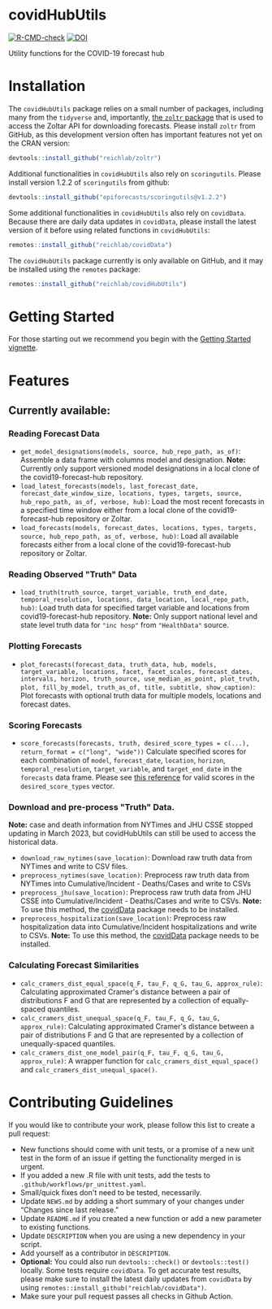 # covidHubUtils
[![R-CMD-check](https://github.com/reichlab/covidHubUtils/workflows/R-CMD-check/badge.svg)](https://github.com/reichlab/covidHubUtils/actions) [![DOI](https://zenodo.org/badge/DOI/10.5281/zenodo.5207940.svg)](https://doi.org/10.5281/zenodo.5207940)

Utility functions for the COVID-19 forecast hub

# Installation

The `covidHubUtils` package relies on a small number of packages, including many from the `tidyverse` and, importantly, [the `zoltr` package](http://reichlab.io/zoltr/) that is used to access the Zoltar API for downloading forecasts. Please install `zoltr` from GitHub, as this development version often has important features not yet on the CRAN version:
```r
devtools::install_github("reichlab/zoltr")
```
Additional functionalities in `covidHubUtils` also rely on `scoringutils`. Please install version 1.2.2 of `scoringutils` from github:
``` r
devtools::install_github("epiforecasts/scoringutils@v1.2.2")
```
Some additional functionalities in `covidHubUtils` also rely on `covidData`. Because there are daily data updates in `covidData`, please install the latest version of it before using related functions in `covidHubUtils`:
``` r
remotes::install_github("reichlab/covidData")
```
The `covidHubUtils` package currently is only available on GitHub, and it may be installed using the `remotes` package:
``` r
remotes::install_github("reichlab/covidHubUtils")
```

# Getting Started

For those starting out we recommend you begin with the [Getting Started vignette](http://reichlab.io/covidHubUtils/articles/covidHubUtils-overview.html).

# Features

## Currently available:

### Reading Forecast Data
- `get_model_designations(models, source, hub_repo_path, as_of)`: Assemble a data frame with columns model and designation. **Note:** Currently only support versioned model designations in a local clone of the covid19-forecast-hub repository.
- `load_latest_forecasts(models, last_forecast_date, forecast_date_window_size, locations, types, targets, source, hub_repo_path, as_of, verbose, hub)`: Load the most recent forecasts in a specified time window either from a local clone of the covid19-forecast-hub repository or Zoltar.
- `load_forecasts(models, forecast_dates, locations, types, targets, source, hub_repo_path, as_of, verbose, hub)`: Load all available forecasts either from a local clone of the covid19-forecast-hub repository or Zoltar.
 
### Reading Observed "Truth" Data
- `load_truth(truth_source, target_variable, truth_end_date, temporal_resolution, locations, data_location, local_repo_path, hub)`: Load truth data for specified target variable and locations from covid19-forecast-hub repository. **Note:** Only support national level and state level truth data for `"inc hosp"` from `"HealthData"` source.

### Plotting Forecasts
- `plot_forecasts(forecast_data, truth_data, hub, models, target_variable, locations, facet, facet_scales, forecast_dates, intervals, horizon, truth_source, use_median_as_point, plot_truth, plot, fill_by_model, truth_as_of, title, subtitle, show_caption)`: Plot forecasts with optional truth data for multiple models, locations and forecast dates. 
 
### Scoring Forecasts
- `score_forecasts(forecasts, truth, desired_score_types = c(...), return_format = c("long", "wide"))` Calculate specified scores for each combination of `model`, `forecast_date`, `location`, `horizon`, `temporal_resolution`, `target_variable`, and `target_end_date` in the `forecasts` data frame. Please see [this reference](https://epiforecasts.io/scoringutils/reference/eval_forecasts.html#details) for valid scores in the `desired_score_types` vector.

### Download and pre-process "Truth" Data.
**Note:** case and death information from NYTimes and JHU CSSE stopped updating in March 2023, but
covidHubUtils can still be used to access the historical data.
- `download_raw_nytimes(save_location)`: Download raw truth data from NYTimes and write to CSV files.
- `preprocess_nytimes(save_location)`: Preprocess raw truth data from NYTimes into Cumulative/Incident - Deaths/Cases and write to CSVs
- `preprocess_jhu(save_location)`: Preprocess raw truth data from JHU CSSE into Cumulative/Incident - Deaths/Cases and write to CSVs. **Note:** To use this method, the [covidData](https://github.com/reichlab/covidData) package needs to be installed. 
- `preprocess_hospitalization(save_location)`: Preprocess raw hospitalization data into Cumulative/Incident hospitalizations and write to CSVs. **Note:** To use this method, the [covidData](https://github.com/reichlab/covidData) package needs to be installed. 

### Calculating Forecast Similarities
- `calc_cramers_dist_equal_space(q_F, tau_F, q_G, tau_G, approx_rule)`: Calculating approximated Cramer's 
distance between a pair of distributions F and G that are represented by a collection of equally-spaced quantiles.
- `calc_cramers_dist_unequal_space(q_F, tau_F, q_G, tau_G, approx_rule)`: Calculating approximated Cramer's 
distance between a pair of distributions F and G that are represented by a collection of unequally-spaced quantiles.
- `calc_cramers_dist_one_model_pair(q_F, tau_F, q_G, tau_G, approx_rule)`: A wrapper function for `calc_cramers_dist_equal_space()` and `calc_cramers_dist_unequal_space()`.
 
# Contributing Guidelines
If you would like to contribute your work, please follow this list to create a pull request:

- New functions should come with unit tests, or a promise of a new unit test in the form of an issue if getting the functionality merged in is urgent.
- If you added a new .R file with unit tests, add the tests to `.github/workflows/pr_unittest.yaml`.
- Small/quick fixes don't need to be tested, necessarily.
- Update `NEWS.md` by adding a short summary of your changes under “Changes since last release.”
- Update `README.md` if you created a new function or add a new parameter to existing functions.
- Update `DESCRIPTION` when you are using a new dependency in your script.
- Add yourself as a contributor in `DESCRIPTION`.
- **Optional:** You could also run `devtools::check()` or `devtools::test()` locally. Some tests require `covidData`. To get accurate test results, please make sure to install the latest daily updates from `covidData` by using `remotes::install_github("reichlab/covidData")`. 
- Make sure your pull request passes all checks in Github Action.


